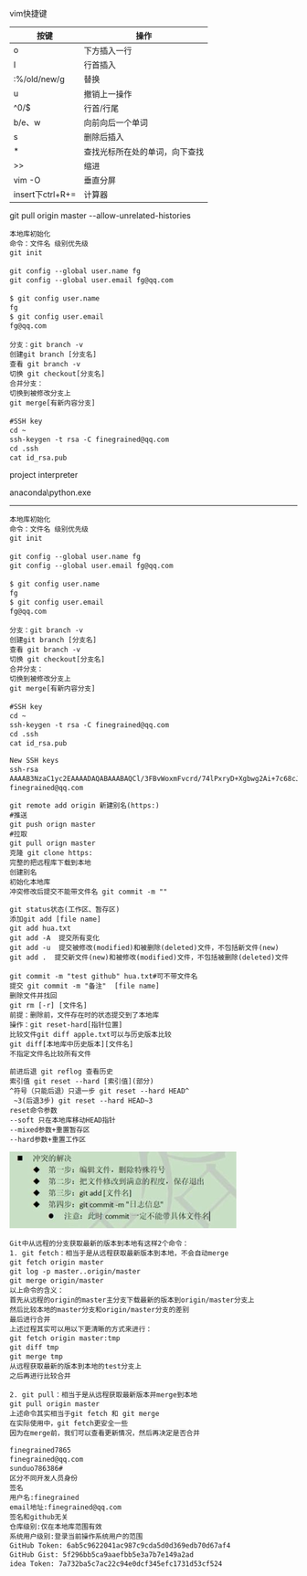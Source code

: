vim快捷键

|       按键       |            操作             |
| ---------------- | --------------------------- |
| o                | 下方插入一行                 |
| I                | 行首插入                     |
| :%/old/new/g     | 替换                        |
| u                | 撤销上一操作                 |
| ^0/$             | 行首/行尾                    |
| b/e、w           | 向前向后一个单词             |
| s                | 删除后插入                   |
| *                | 查找光标所在处的单词，向下查找 |
| >>               | 缩进                        |
| vim -O           | 垂直分屏                     |
| insert下ctrl+R+= | 计算器                      |
git pull origin master --allow-unrelated-histories

```shell
本地库初始化
命令：文件名 级别优先级
git init 

git config --global user.name fg
git config --global user.email fg@qq.com

$ git config user.name
fg
$ git config user.email
fg@qq.com

分支：git branch -v
创建git branch [分支名]
查看 git branch -v
切换 git checkout[分支名]
合并分支：
切换到被修改分支上
git merge[有新内容分支]

#SSH key
cd ~
ssh-keygen -t rsa -C finegrained@qq.com
cd .ssh
cat id_rsa.pub
```

project interpreter

anaconda\python.exe

-----



```
本地库初始化
命令：文件名 级别优先级
git init 

git config --global user.name fg
git config --global user.email fg@qq.com

$ git config user.name
fg
$ git config user.email
fg@qq.com

分支：git branch -v
创建git branch [分支名]
查看 git branch -v
切换 git checkout[分支名]
合并分支：
切换到被修改分支上
git merge[有新内容分支]

#SSH key
cd ~
ssh-keygen -t rsa -C finegrained@qq.com
cd .ssh
cat id_rsa.pub
```

```
New SSH keys
ssh-rsa AAAAB3NzaC1yc2EAAAADAQABAAABAQCl/3FBvWoxmFvcrd/74lPxryD+Xgbwg2Ai+7c68cJ4fgC2ndtIRgkkgw4Hk5cpNFsJP74d8CpKKncrCrTn7mZPoiYj7VcB8vqx6tDEXYYQRJe9OBkiTHmg6nfO+j8idr5H9T/kuXplPmMgTqVwUzc61tYuoIeo2jUwHkApN11odSUxhxmI9F2T6ORGbS//HH/L4x/jf4arSaJYx3xX+w1slWamw92mkh9o9matgT5aiu+Hw6Vja9azWC2pSCLJD764NDhghggoJRtpqzwt4Cuaq5yB5vieJEgmV2C2i77ro4wQqjzOfFrWr0g5q63cIah9xgas996XEeRqf4pXMm63 finegrained@qq.com
```

```
git remote add origin 新建别名(https:)
#推送
git push orign master 
#拉取
git pull orign master 
克隆 git clone https:
完整的把远程库下载到本地
创建别名
初始化本地库
冲突修改后提交不能带文件名 git commit -m ""
```

```
git status状态(工作区、暂存区)
添加git add [file name]
git add hua.txt
git add -A  提交所有变化
git add -u  提交被修改(modified)和被删除(deleted)文件，不包括新文件(new)
git add .  提交新文件(new)和被修改(modified)文件，不包括被删除(deleted)文件

git commit -m "test github" hua.txt#可不带文件名
提交 git commit -m "备注"  [file name]
删除文件并找回
git rm [-r] [文件名]
前提：删除前，文件存在时的状态提交到了本地库
操作：git reset-hard[指针位置]
比较文件git diff apple.txt可以与历史版本比较
git diff[本地库中历史版本][文件名]
不指定文件名比较所有文件
```

```
前进后退 git reflog 查看历史
索引值 git reset --hard [索引值](部分)
^符号（只能后退）只退一步 git reset --hard HEAD^
 ~3(后退3步) git reset --hard HEAD~3
reset命令参数
--soft 只在本地库移动HEAD指针
--mixed参数+重置暂存区
--hard参数+重置工作区
```

![img](git_res/image.jpg)

```
Git中从远程的分支获取最新的版本到本地有这样2个命令：
1. git fetch：相当于是从远程获取最新版本到本地，不会自动merge
git fetch origin master
git log -p master..origin/master
git merge origin/master
以上命令的含义：
首先从远程的origin的master主分支下载最新的版本到origin/master分支上
然后比较本地的master分支和origin/master分支的差别
最后进行合并
上述过程其实可以用以下更清晰的方式来进行：
git fetch origin master:tmp
git diff tmp
git merge tmp
从远程获取最新的版本到本地的test分支上
之后再进行比较合并

2. git pull：相当于是从远程获取最新版本并merge到本地
git pull origin master
上述命令其实相当于git fetch 和 git merge
在实际使用中，git fetch更安全一些
因为在merge前，我们可以查看更新情况，然后再决定是否合并
```

```
finegrained7865
finegrained@qq.com
sunduo786386#
区分不同开发人员身份
签名
用户名:finegrained
email地址:finegrained@qq.com
签名和github无关
仓库级别:仅在本地库范围有效
系统用户级别:登录当前操作系统用户的范围
GitHub Token: 6ab5c9622041ac987c9cda5d0d369edb70d67af4
GitHub Gist: 5f296bb5ca9aaefbb5e3a7b7e149a2ad
idea Token: 7a732ba5c7ac22c94e0dcf345efc1731d53cf524
```

